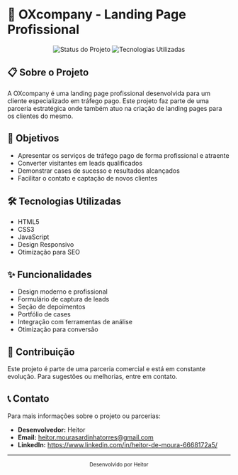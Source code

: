 # 🚀 OXcompany - Landing Page Profissional

<div align="center">
  <img src="https://img.shields.io/badge/Status-Em%20Desenvolvimento-blue" alt="Status do Projeto"/>
  <img src="https://img.shields.io/badge/Tecnologias-HTML%2C%20CSS%2C%20JavaScript-orange" alt="Tecnologias Utilizadas"/>
</div>

## 📋 Sobre o Projeto

A OXcompany é uma landing page profissional desenvolvida para um cliente especializado em tráfego pago. Este projeto faz parte de uma parceria estratégica onde também atuo na criação de landing pages para os clientes do mesmo.

## 🎯 Objetivos

- Apresentar os serviços de tráfego pago de forma profissional e atraente
- Converter visitantes em leads qualificados
- Demonstrar cases de sucesso e resultados alcançados
- Facilitar o contato e captação de novos clientes

## 🛠️ Tecnologias Utilizadas

- HTML5
- CSS3
- JavaScript
- Design Responsivo
- Otimização para SEO

## ✨ Funcionalidades

- Design moderno e profissional
- Formulário de captura de leads
- Seção de depoimentos
- Portfólio de cases
- Integração com ferramentas de análise
- Otimização para conversão

## 🤝 Contribuição

Este projeto é parte de uma parceria comercial e está em constante evolução. Para sugestões ou melhorias, entre em contato.

## 📞 Contato

Para mais informações sobre o projeto ou parcerias:

- **Desenvolvedor:** Heitor
- **Email:** heitor.mourasardinhatorres@gmail.com
- **LinkedIn:** https://www.linkedin.com/in/heitor-de-moura-6668172a5/

---

<div align="center">
  <sub>Desenvolvido por Heitor</sub>
</div>
